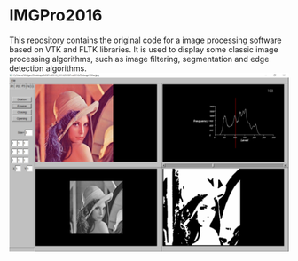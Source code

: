 # IMGPro2016
This repository contains the original code for a image processing software based on VTK and FLTK libraries. It is used to display some classic image processing algorithms, such as image filtering, segmentation and edge detection algorithms.
![IMGProGUI](IMGProGUI.png)
